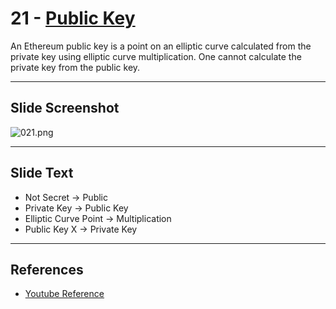 # 21 - [Public Key](Public%20Key.md)

An Ethereum public key is a point on an elliptic curve calculated from the private key using elliptic curve multiplication. One cannot calculate the private key from the public key.

___
## Slide Screenshot
![021.png](../images/ethereum101/021.png)
___
## Slide Text
- Not Secret -> Public 
- Private Key -> Public Key
- Elliptic Curve Point -> Multiplication
- Public Key X -> Private Key
___
## References
- [Youtube Reference](https://www.youtube.com/watch?v=zIeBfuXxuWs)